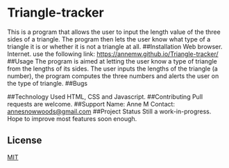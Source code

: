 # Triangle-tracker
This is a program that allows the user to input the length value of the three sides of a triangle. The program then lets the user know what type of a triangle it is or whether it is not a triangle at all.
##Installation
Web browser.
Internet.
use the following link: https://annemw.github.io/Triangle-tracker/
##Usage
The program is aimed at letting the user know a type of triangle from the lengths of its sides.
The user inputs the lengths of the triangle (a number), the program computes the three numbers and alerts the user on the type of triangle.
##Bugs

##Technology Used
HTML, CSS and Javascript.
##Contributing
Pull requests are welcome.
##Support
Name: Anne M
Contact: annesnowwoods@gmail.com
##Project Status
Still a work-in-progress.
Hope to improve most features soon enough.
## License
[MIT](https://choosealicense.com/licenses/mit/)
